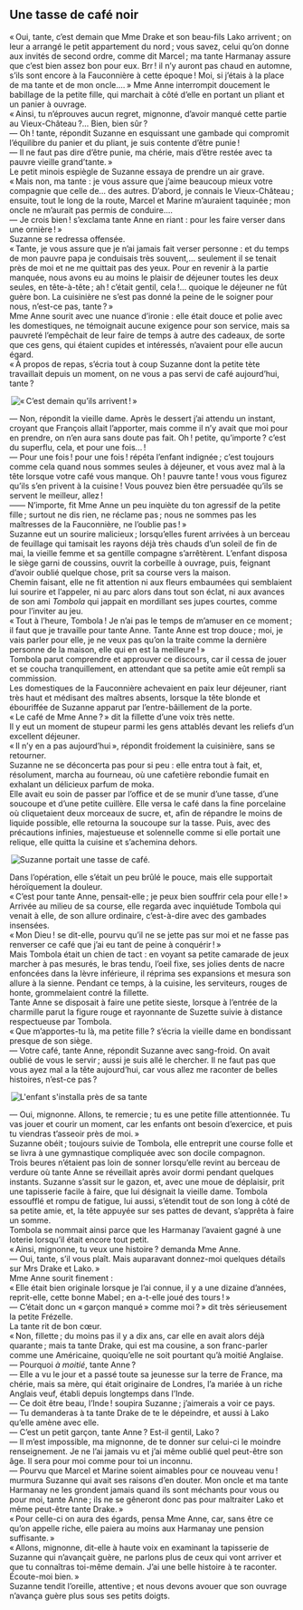 ## Une tasse de café noir

« Oui, tante, c’est demain que Mme Drake et son beau-fils Lako arrivent ; on leur a arrangé le petit appartement du nord ; vous savez, celui qu’on donne aux invités de second ordre, comme dit Marcel ; ma tante Harmanay assure que c’est bien assez bon pour eux. Brr ! il n’y auront pas chaud en automne, s’ils sont encore à la Fauconnière à cette époque ! Moi, si j’étais à la place de ma tante et de mon oncle.... »
Mme Anne interrompit doucement le babillage de la petite fille, qui marchait à côté d’elle en portant un pliant et un panier à ouvrage.  
« Ainsi, tu n’éprouves aucun regret, mignonne, d’avoir manqué cette partie au Vieux-Château ?... Bien, bien sûr ?  
— Oh ! tante, répondit Suzanne en esquissant une gambade qui compromit l’équilibre du panier et du pliant, je suis contente d’être punie !  
— Il ne faut pas dire d’être punie, ma chérie, mais d’être restée avec ta pauvre vieille grand’tante. »  
Le petit minois espiègle de Suzanne essaya de prendre un air grave.  
« Mais non, ma tante : je vous assure que j’aime beaucoup mieux votre compagnie que celle de... des autres. D’abord, je connais le Vieux-Château ; ensuite, tout le long de la route, Marcel et Marine m’auraient taquinée ; mon oncle ne m’aurait pas permis de conduire....  
— Je crois bien ! s’exclama tante Anne en riant : pour les faire verser dans une ornière ! »  
Suzanne se redressa offensée.  
« Tante, je vous assure que je n’ai jamais fait verser personne : et du temps de mon pauvre papa je conduisais très souvent,... seulement il se tenait près de moi et ne me quittait pas des yeux. Pour en revenir à la partie manquée, nous avons eu au moins le plaisir de déjeuner toutes les deux seules, en tête-à-tête ; ah ! c’était gentil, cela !... quoique le déjeuner ne fût guère bon. La cuisinière ne s’est pas donné la peine de le soigner pour nous, n’est-ce pas, tante ? »  
Mme Anne sourit avec une nuance d’ironie : elle était douce et polie avec les domestiques, ne témoignait aucune exigence pour son service, mais sa pauvreté l’empêchait de leur faire de temps à autre des cadeaux, de sorte que ces gens, qui étaient cupides et intéressés, n’avaient pour elle aucun égard.  
« À propos de repas, s’écria tout à coup Suzanne dont la petite tète travaillait depuis un moment, on ne vous a pas servi de café aujourd’hui, tante ?

 ![« C’est demain qu’ils arrivent ! »](../images/page21.jpg)

— Non, répondit la vieille dame. Après le dessert j’ai attendu un instant, croyant que François allait l’apporter, mais comme il n’y avait que moi pour en prendre, on n’en aura sans doute pas fait. Oh ! petite, qu’importe ? c’est du superflu, cela, et pour une fois... !  
— Pour une fois ! pour une fois ! répéta l’enfant indignée ; c’est toujours comme cela quand nous sommes seules à déjeuner, et vous avez mal à la tête lorsque votre café vous manque. Oh ! pauvre tante ! vous vous figurez qu’ils s’en privent à la cuisine ! Vous pouvez bien être persuadée qu’ils se servent le meilleur, allez !  
—— N’importe, fit Mme Anne un peu inquiète du ton agressif de la petite fille ; surtout ne dis rien, ne réclame pas ; nous ne sommes pas les maîtresses de la Fauconnière, ne l’oublie pas ! »  
Suzanne eut un sourire malicieux ; lorsqu’elles furent arrivées à un berceau de feuillage qui tamisait les rayons déjà très chauds d’un soleil de fin de mai, la vieille femme et sa gentille compagne s’arrêtèrent. L’enfant disposa le siège garni de coussins, ouvrit la corbeille à ouvrage, puis, feignant d’avoir oublié quelque chose, prit sa course vers la maison.  
Chemin faisant, elle ne fit attention ni aux fleurs embaumées qui semblaient lui sourire et l’appeler, ni au parc alors dans tout son éclat, ni aux avances de son ami _Tombola_ qui jappait en mordillant ses jupes courtes, comme pour l’inviter au jeu.  
« Tout à l’heure, Tombola ! Je n’ai pas le temps de m’amuser en ce moment ; il faut que je travaille pour tante Anne. Tante Anne est trop douce ; moi, je vais parler pour elle, je ne veux pas qu’on la traite comme la dernière personne de la maison, elle qui en est la meilleure ! »  
Tombola parut comprendre et approuver ce discours, car il cessa de jouer et se coucha tranquillement, en attendant que sa petite amie eût rempli sa commission.  
Les domestiques de la Fauconnière achevaient en paix leur déjeuner, riant très haut et médisant des maîtres absents, lorsque la tête blonde et ébouriffée de Suzanne apparut par l’entre-bâillement de la porte.  
« Le café de Mme Anne ? » dit la fillette d’une voix très nette.  
Il y eut un moment de stupeur parmi les gens attablés devant les reliefs d’un excellent déjeuner.  
« Il n’y en a pas aujourd’hui », répondit froidement la cuisinière, sans se retourner.  
Suzanne ne se déconcerta pas pour si peu : elle entra tout à fait, et, résolument, marcha au fourneau, où une cafetière rebondie fumait en exhalant un délicieux parfum de moka.  
Elle avait eu soin de passer par l’office et de se munir d’une tasse, d’une soucoupe et d’une petite cuillère.
Elle versa le café dans la fine porcelaine où cliquetaient deux morceaux de sucre, et, afin de répandre le moins de liquide possible, elle retourna la soucoupe sur la tasse. Puis, avec des précautions infinies, majestueuse et solennelle comme si elle portait une relique, elle quitta la cuisine et s’achemina dehors.

 ![Suzanne portait une tasse de café.](../images/page23.jpg)

Dans l’opération, elle s’était un peu brûlé le pouce, mais elle supportait héroïquement la douleur.  
« C’est pour tante Anne, pensait-elle ; je peux bien souffrir cela pour elle ! »  
Arrivée au milieu de sa course, elle regarda avec inquiétude Tombola qui venait à elle, de son allure ordinaire, c’est-à-dire avec des gambades insensées.  
« Mon Dieu ! se dit-elle, pourvu qu’il ne se jette pas sur moi et ne fasse pas renverser ce café que j’ai eu tant de peine à conquérir ! »  
Mais Tombola était un chien de tact : en voyant sa petite camarade de jeux marcher à pas mesurés, le bras tendu, l’oeil fixe, ses jolies dents de nacre enfoncées dans la lèvre inférieure, il réprima ses expansions et mesura son allure à la sienne. Pendant ce temps, à la cuisine, les serviteurs, rouges de honte, grommelaient contré la fillette.  
Tante Anne se disposait à faire une petite sieste, lorsque à l’entrée de la charmille parut la figure rouge et rayonnante de Suzette suivie à distance respectueuse par Tombola.  
« Que m’apportes-tu là, ma petite fille ? s’écria la vieille dame en bondissant presque de son siège.  
— Votre café, tante Anne, répondit Suzanne avec sang-froid. On avait oublié de vous le servir ; aussi je suis allé le chercher. Il ne faut pas que vous ayez mal a la tête aujourd’hui, car vous allez me raconter de belles histoires, n’est-ce pas ?

 ![L'enfant s'installa près de sa tante](../images/page25.jpg)

— Oui, mignonne. Allons, te remercie ; tu es une petite fille attentionnée. Tu vas jouer et courir un moment, car les enfants ont besoin d’exercice, et puis tu viendras t’asseoir près de moi. »  
Suzanne obéit ; toujours suivie de Tombola, elle entreprit une course folle et se livra à une gymnastique compliquée avec son docile compagnon.  
Trois beures n’étaient pas loin de sonner lorsqu’elle revint au berceau de verdure où tante Anne se réveillait après avoir dormi pendant quelques instants. Suzanne s’assit sur le gazon, et, avec une moue de déplaisir, prit une tapisserie facile à faire, que lui désignait la vieille dame. Tombola essoufflé et rompu de fatigue, lui aussi, s’étendit tout de son long à côté de sa petite amie, et, la tête appuyée sur ses pattes de devant, s’apprêta à faire un somme.  
Tombola se nommait ainsi parce que les Harmanay l’avaient gagné à une loterie lorsqu’il était encore tout petit.  
« Ainsi, mignonne, tu veux une histoire ? demanda Mme Anne.  
— Oui, tante, s’il vous plaît. Mais auparavant donnez-moi quelques détails sur Mrs Drake et Lako. »  
Mme Anne sourit finement :  
« Elle était bien originale lorsque je l’ai connue, il y a une dizaine d’années, reprit-elle, cette bonne Mabel ; en a-t-elle joué des tours ! »  
— C’était donc un « garçon manqué » comme moi ? » dit très sérieusement la petite Frézelle.  
La tante rit de bon cœur.  
« Non, fillette ; du moins pas il y a dix ans, car elle en avait alors déjà quarante ; mais ta tante Drake, qui est ma cousine, a son franc-parler comme une Américaine, quoiqu’elle ne soit pourtant qu’à moitié Anglaise.  
— Pourquoi _à moitié_, tante Anne ?  
— Elle a vu le jour et a passé toute sa jeunesse sur la terre de France, ma chérie, mais sa mère, qui était originaire de Londres, l’a mariée à un riche Anglais veuf, établi depuis longtemps dans l’Inde.  
— Ce doit être beau, l’Inde ! soupira Suzanne ; j’aimerais a voir ce pays.  
— Tu demanderas à ta tante Drake de te le dépeindre, et aussi à Lako qu’elle amène avec elle.  
— C’est un petit garçon, tante Anne ? Est-il gentil, Lako ?  
— Il m’est impossible, ma mignonne, de te donner sur celui-ci le moindre renseignement. Je ne l’ai jamais vu et j’ai même oublié quel peut-être son âge. Il sera pour moi comme pour toi un inconnu.  
— Pourvu que Marcel et Marine soient aimables pour ce nouveau venu ! murmura Suzanne qui avait ses raisons d’en douter. Mon oncle et ma tante Harmanay ne les grondent jamais quand ils sont méchants pour vous ou pour moi, tante Anne ; ils ne se gêneront donc pas pour maltraiter Lako et même peut-être tante Drake. »  
« Pour celle-ci on aura des égards, pensa Mme Anne, car, sans être ce qu’on appelle riche, elle paiera au moins aux Harmanay une pension suffisante. »  
« Allons, mignonne, dit-elle à haute voix en examinant la tapisserie de Suzanne qui n’avançait guère, ne parlons plus de ceux qui vont arriver et que tu connaîtras toi-même demain. J’ai une belle histoire à te raconter. Écoute-moi bien. »  
Suzanne tendit l’oreille, attentive ; et nous devons avouer que son ouvrage n’avança guère plus sous ses petits doigts.
